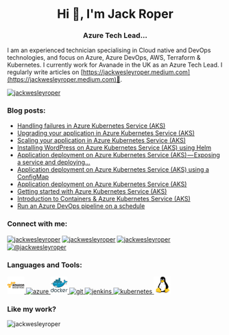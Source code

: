 <h1 align="center">Hi 👋, I'm Jack Roper</h1>
<h3 align="center">Azure Tech Lead...</h3>

I am an experienced technician specialising in Cloud native and DevOps technologies, and focus on Azure, Azure DevOps, AWS, Terraform & Kubernetes. I currently work for Avanade in the UK as an Azure Tech Lead. I regularly write articles on [https://jackwesleyroper.medium.com](https://jackwesleyroper.medium.com)📝.

<p align="left"> <a href="https://twitter.com/jackwesleyroper" target="blank"><img src="https://img.shields.io/twitter/follow/jackwesleyroper?logo=twitter&style=for-the-badge" alt="jackwesleyroper" /></a> </p>

### Blog posts:
<!-- BLOG-POST-LIST:START -->
- [Handling failures in Azure Kubernetes Service &lpar;AKS&rpar;](https://faun.pub/handling-failures-in-azure-kubernetes-service-aks-46cae8d2cc?source=rss-f8c0d8b1b817------2)
- [Upgrading your application in Azure Kubernetes Service &lpar;AKS&rpar;](https://faun.pub/upgrading-your-application-in-azure-kubernetes-service-aks-c67d8fc5c482?source=rss-f8c0d8b1b817------2)
- [Scaling your application in Azure Kubernetes Service &lpar;AKS&rpar;](https://faun.pub/scaling-your-application-in-azure-kubernetes-service-aks-3c33278bf7ae?source=rss-f8c0d8b1b817------2)
- [Installing WordPress on Azure Kubernetes Service &lpar;AKS&rpar; using Helm](https://faun.pub/installing-wordpress-on-azure-kubernetes-service-aks-using-helm-5dfea5ef8d76?source=rss-f8c0d8b1b817------2)
- [Application deployment on Azure Kubernetes Service &lpar;AKS&rpar; — Exposing a service and deploying…](https://faun.pub/application-deployment-on-azure-kubernetes-service-aks-exposing-a-service-and-deploying-523ebae407bc?source=rss-f8c0d8b1b817------2)
- [Application deployment on Azure Kubernetes Service &lpar;AKS&rpar; using a ConfigMap](https://faun.pub/application-deployment-on-azure-kubernetes-service-aks-using-a-configmap-51284d1d5785?source=rss-f8c0d8b1b817------2)
- [Application deployment on Azure Kubernetes Service &lpar;AKS&rpar;](https://faun.pub/application-deployment-on-azure-kubernetes-service-aks-12c5920d4544?source=rss-f8c0d8b1b817------2)
- [Getting started with Azure Kubernetes Service &lpar;AKS&rpar;](https://faun.pub/getting-started-with-azure-kubernetes-service-aks-1b2a58fc4096?source=rss-f8c0d8b1b817------2)
- [Introduction to Containers &amp; Azure Kubernetes Service &lpar;AKS&rpar;](https://faun.pub/introduction-to-containers-azure-kubernetes-service-aks-eca5ae121390?source=rss-f8c0d8b1b817------2)
- [Run an Azure DevOps pipeline on a schedule](https://faun.pub/run-an-azure-devops-pipeline-on-a-schedule-dd72b1c2b294?source=rss-f8c0d8b1b817------2)
<!-- BLOG-POST-LIST:END -->

<h3 align="left">Connect with me:</h3>
<p align="left">
<a href="https://dev.to/jackwesleyroper" target="blank"><img align="center" src="https://cdn.jsdelivr.net/npm/simple-icons@3.0.1/icons/dev-dot-to.svg" alt="jackwesleyroper" height="30" width="40" /></a>
<a href="https://twitter.com/jackwesleyroper" target="blank"><img align="center" src="https://raw.githubusercontent.com/rahuldkjain/github-profile-readme-generator/master/src/images/icons/Social/twitter.svg" alt="jackwesleyroper" height="30" width="40" /></a>
<a href="https://linkedin.com/in/jackwesleyroper" target="blank"><img align="center" src="https://raw.githubusercontent.com/rahuldkjain/github-profile-readme-generator/master/src/images/icons/Social/linked-in-alt.svg" alt="jackwesleyroper" height="30" width="40" /></a>
<a href="https://medium.com/@jackwesleyroper" target="blank"><img align="center" src="https://raw.githubusercontent.com/rahuldkjain/github-profile-readme-generator/master/src/images/icons/Social/medium.svg" alt="@jackwesleyroper" height="30" width="40" /></a>
</p>

<h3 align="left">Languages and Tools:</h3>
<p align="left"> <a href="https://aws.amazon.com" target="_blank"> <img src="https://raw.githubusercontent.com/devicons/devicon/master/icons/amazonwebservices/amazonwebservices-original-wordmark.svg" alt="aws" width="40" height="40"/> </a> <a href="https://azure.microsoft.com/en-in/" target="_blank"> <img src="https://www.vectorlogo.zone/logos/microsoft_azure/microsoft_azure-icon.svg" alt="azure" width="40" height="40"/> </a> <a href="https://www.docker.com/" target="_blank"> <img src="https://raw.githubusercontent.com/devicons/devicon/master/icons/docker/docker-original-wordmark.svg" alt="docker" width="40" height="40"/> </a> <a href="https://git-scm.com/" target="_blank"> <img src="https://www.vectorlogo.zone/logos/git-scm/git-scm-icon.svg" alt="git" width="40" height="40"/> </a> <a href="https://www.jenkins.io" target="_blank"> <img src="https://www.vectorlogo.zone/logos/jenkins/jenkins-icon.svg" alt="jenkins" width="40" height="40"/> </a> <a href="https://kubernetes.io" target="_blank"> <img src="https://www.vectorlogo.zone/logos/kubernetes/kubernetes-icon.svg" alt="kubernetes" width="40" height="40"/> </a> <a href="https://www.linux.org/" target="_blank"> <img src="https://raw.githubusercontent.com/devicons/devicon/master/icons/linux/linux-original.svg" alt="linux" width="40" height="40"/> </a> </p>

<h3 align="left">Like my work?</h3>
<p><a href="https://www.buymeacoffee.com/jackwesleyroper"> <img align="left" src="https://cdn.buymeacoffee.com/buttons/v2/default-yellow.png" height="50" width="210" alt="jackwesleyroper" /></a></p><br><br>